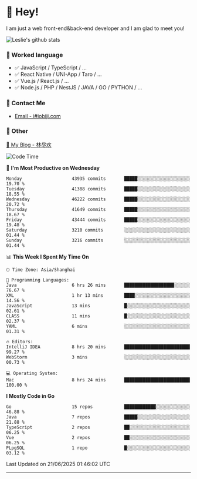 # 👋 Hey!

I am just a web front-end&back-end developer and I am glad to meet you!

![Leslie's github stats](https://github-readme-stats.vercel.app/api?username=unsafe-ptr&&show_icons=true&&title_color=1abc9c&&icon_color=1abc9c)


### 📝 Worked language

- ✅ JavaScript / TypeScript / ...
- ✅ React Native / UNI-App / Taro / ...
- ✅ Vue.js / React.js / ...
- ✅ Node.js / PHP / NestJS / JAVA / GO / PYTHON / ...

### 📮 Contact Me

- [Email - i#iobiji.com](mailto:i@iobiji.com)


### 🤪 Other

[📌 My Blog - 林尽欢](https://iobiji.com)

<!--START_SECTION:waka-->
![Code Time](http://img.shields.io/badge/Code%20Time-1%2C782%20hrs%2010%20mins-blue)

📅 **I'm Most Productive on Wednesday** 

```text
Monday                   43935 commits       █████░░░░░░░░░░░░░░░░░░░░   19.70 % 
Tuesday                  41388 commits       █████░░░░░░░░░░░░░░░░░░░░   18.55 % 
Wednesday                46222 commits       █████░░░░░░░░░░░░░░░░░░░░   20.72 % 
Thursday                 41649 commits       █████░░░░░░░░░░░░░░░░░░░░   18.67 % 
Friday                   43444 commits       █████░░░░░░░░░░░░░░░░░░░░   19.48 % 
Saturday                 3210 commits        ░░░░░░░░░░░░░░░░░░░░░░░░░   01.44 % 
Sunday                   3216 commits        ░░░░░░░░░░░░░░░░░░░░░░░░░   01.44 % 
```


📊 **This Week I Spent My Time On** 

```text
🕑︎ Time Zone: Asia/Shanghai

💬 Programming Languages: 
Java                     6 hrs 26 mins       ███████████████████░░░░░░   76.67 % 
XML                      1 hr 13 mins        ████░░░░░░░░░░░░░░░░░░░░░   14.56 % 
JavaScript               13 mins             █░░░░░░░░░░░░░░░░░░░░░░░░   02.61 % 
CLASS                    11 mins             █░░░░░░░░░░░░░░░░░░░░░░░░   02.37 % 
YAML                     6 mins              ░░░░░░░░░░░░░░░░░░░░░░░░░   01.31 % 

🔥 Editors: 
IntelliJ IDEA            8 hrs 20 mins       █████████████████████████   99.27 % 
WebStorm                 3 mins              ░░░░░░░░░░░░░░░░░░░░░░░░░   00.73 % 

💻 Operating System: 
Mac                      8 hrs 24 mins       █████████████████████████   100.00 % 
```

**I Mostly Code in Go** 

```text
Go                       15 repos            ████████████░░░░░░░░░░░░░   46.88 % 
Java                     7 repos             █████░░░░░░░░░░░░░░░░░░░░   21.88 % 
TypeScript               2 repos             ██░░░░░░░░░░░░░░░░░░░░░░░   06.25 % 
Vue                      2 repos             ██░░░░░░░░░░░░░░░░░░░░░░░   06.25 % 
PLpgSQL                  1 repo              █░░░░░░░░░░░░░░░░░░░░░░░░   03.12 % 
```




 Last Updated on 21/06/2025 01:46:02 UTC
<!--END_SECTION:waka-->
---
